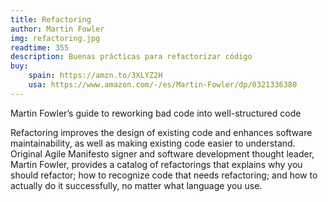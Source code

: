 ```yaml
---
title: Refactoring
author: Martin Fowler
img: refactoring.jpg
readtime: 355
description: Buenas prácticas para refactorizar código
buy:
    spain: https://amzn.to/3XLYZ2H
    usa: https://www.amazon.com/-/es/Martin-Fowler/dp/0321336380
---
```


Martin Fowler’s guide to reworking bad code into well-structured code

Refactoring improves the design of existing code and enhances software maintainability, as well as making existing code easier to understand. Original Agile Manifesto signer and software development thought leader, Martin Fowler, provides a catalog of refactorings that explains why you should refactor; how to recognize code that needs refactoring; and how to actually do it successfully, no matter what language you use.

